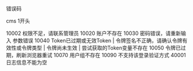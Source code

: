 错误码

cms 1开头
   
10002  权限不足，请联系管理员
10020  账户不存在 
10030  密码错误，请重新输入 参数错误
10040  Token已过期或无效Token | 令牌签名不正确，请确认令牌有效性或令牌类型 | 令牌尚未生效 | 尝试获取的Token变量不存在
10050  令牌已过期，刷新浏览器重试
10070  用户组不存在
10090  不支持该登录验证方式
40001  日志信息不能为空